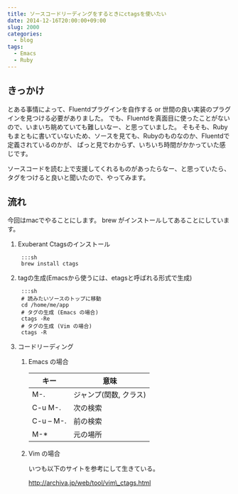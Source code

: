 ```yaml
---
title: ソースコードリーディングをするときにctagsを使いたい
date: 2014-12-16T20:00:00+09:00
slug: 2000
categories:
  - blog
tags:
  - Emacs
  - Ruby
---
```


## きっかけ
とある事情によって、Fluentdプラグインを自作する or 世間の良い実装のプラグインを見つける必要がありました。
でも、Fluentdを真面目に使ったことがないので、いまいち眺めていても難しいなー、と思っていました。
そもそも、Rubyもまともに書いていないため、ソースを見ても、Rubyのものなのか、Fluentdで定義されているのかが、
ぱっと見でわからず、いちいち時間がかかっていた感じです。

ソースコードを読む上で支援してくれるものがあったらなー、と思っていたら、タグをつけると良いと聞いたので、やってみます。

## 流れ
今回はmacでやることにします。
brew がインストールしてあることにしています。

1. Exuberant Ctagsのインストール

        :::sh
        brew install ctags

2. tagの生成(Emacsから使うには、etagsと呼ばれる形式で生成)

        :::sh
        # 読みたいソースのトップに移動
        cd /home/me/app
        # タグの生成 (Emacs の場合)
        ctags -Re
        # タグの生成 (Vim の場合)
        ctags -R

3. コードリーディング

    1. Emacs の場合

        | キー      | 意味                  |
        |-----------|------------------------|
        | M-.       | ジャンプ(関数, クラス) |
        | C-u M-.   | 次の検索               |
        | C-u – M-. | 前の検索               |
        | M-\*       | 元の場所               |

    2. Vim の場合

        いつも以下のサイトを参考にして生きている。

        http://archiva.jp/web/tool/vim\_ctags.html


